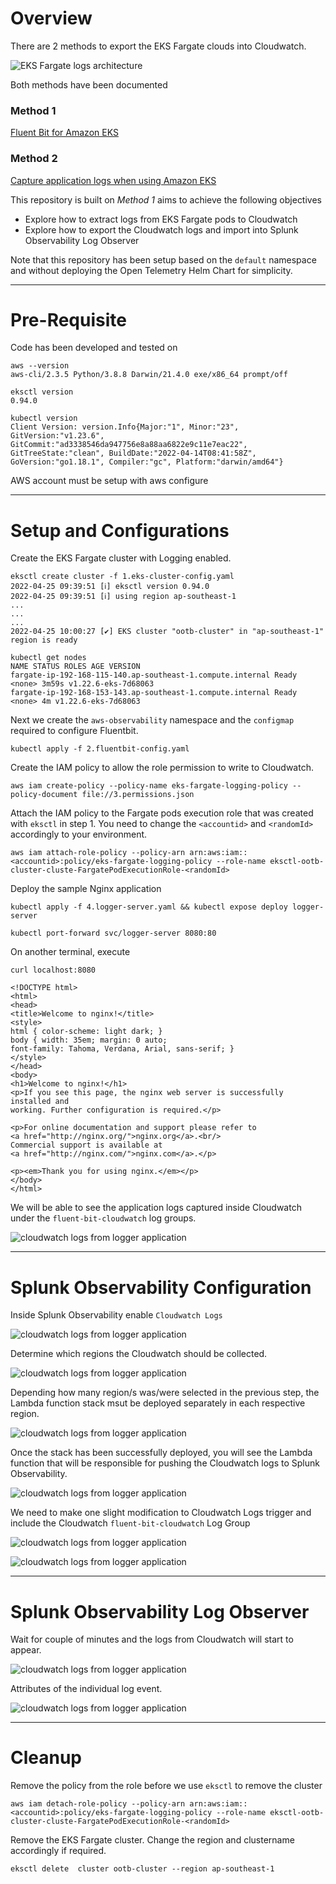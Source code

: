 

# Overview #


There are 2 methods to export the EKS Fargate clouds into Cloudwatch. 

![EKS Fargate logs architecture](./images/o11y-eks-fargate-architecture.png)

Both methods have been documented 

### Method 1 ###

[Fluent Bit for Amazon EKS](https://aws.amazon.com/blogs/containers/fluent-bit-for-amazon-eks-on-aws-fargate-is-here/)


### Method 2 ###

[Capture application logs when using Amazon EKS ](https://aws.amazon.com/blogs/containers/how-to-capture-application-logs-when-using-amazon-eks-on-aws-fargate/)



This repository is built on *Method 1* aims to achieve the following objectives

- Explore how to extract logs from EKS Fargate pods to Cloudwatch
- Explore how to export the Cloudwatch logs and import into Splunk Observability Log Observer

Note that this repository has been setup based on the `default` namespace and without deploying the Open Telemetry Helm Chart for simplicity.


---

# Pre-Requisite #

Code has been developed and tested on

```
aws --version
aws-cli/2.3.5 Python/3.8.8 Darwin/21.4.0 exe/x86_64 prompt/off

eksctl version
0.94.0

kubectl version
Client Version: version.Info{Major:"1", Minor:"23", GitVersion:"v1.23.6", GitCommit:"ad3338546da947756e8a88aa6822e9c11e7eac22", GitTreeState:"clean", BuildDate:"2022-04-14T08:41:58Z", GoVersion:"go1.18.1", Compiler:"gc", Platform:"darwin/amd64"}
```

AWS account must be setup with aws configure

---

# Setup and Configurations #


Create the EKS Fargate cluster with Logging enabled.
```
eksctl create cluster -f 1.eks-cluster-config.yaml
2022-04-25 09:39:51 [ℹ] eksctl version 0.94.0
2022-04-25 09:39:51 [ℹ] using region ap-southeast-1
...
...
...
2022-04-25 10:00:27 [✔] EKS cluster "ootb-cluster" in "ap-southeast-1" region is ready
```
```
kubectl get nodes
NAME STATUS ROLES AGE VERSION
fargate-ip-192-168-115-140.ap-southeast-1.compute.internal Ready <none> 3m59s v1.22.6-eks-7d68063
fargate-ip-192-168-153-143.ap-southeast-1.compute.internal Ready <none> 4m v1.22.6-eks-7d68063
```

Next we create the `aws-observability` namespace and the `configmap` required to configure Fluentbit.
```
kubectl apply -f 2.fluentbit-config.yaml
```

Create the IAM policy to allow the role permission to write to Cloudwatch.

```
aws iam create-policy --policy-name eks-fargate-logging-policy --policy-document file://3.permissions.json
```

Attach the IAM policy to the Fargate pods execution role that was created with `eksctl` in step 1. You need to change the `<accountid>` and `<randomId>` accordingly to your environment.

```
aws iam attach-role-policy --policy-arn arn:aws:iam::<accountid>:policy/eks-fargate-logging-policy --role-name eksctl-ootb-cluster-cluste-FargatePodExecutionRole-<randomId>
```

Deploy the sample Nginx application 

```
kubectl apply -f 4.logger-server.yaml && kubectl expose deploy logger-server
```

```
kubectl port-forward svc/logger-server 8080:80 
```

On another terminal, execute 

```
curl localhost:8080
```

```
<!DOCTYPE html>
<html>
<head>
<title>Welcome to nginx!</title>
<style>
html { color-scheme: light dark; }
body { width: 35em; margin: 0 auto;
font-family: Tahoma, Verdana, Arial, sans-serif; }
</style>
</head>
<body>
<h1>Welcome to nginx!</h1>
<p>If you see this page, the nginx web server is successfully installed and
working. Further configuration is required.</p>

<p>For online documentation and support please refer to
<a href="http://nginx.org/">nginx.org</a>.<br/>
Commercial support is available at
<a href="http://nginx.com/">nginx.com</a>.</p>

<p><em>Thank you for using nginx.</em></p>
</body>
</html>
```


We will be able to see the application logs captured inside Cloudwatch under the `fluent-bit-cloudwatch` log groups.


![cloudwatch logs from logger application](./images/cloudwatch-logs.png)

---

# Splunk Observability Configuration #


Inside Splunk Observability enable `Cloudwatch Logs`

![cloudwatch logs from logger application](./images/o11y-cloudwatch-enable.png)

Determine which regions the Cloudwatch should be collected. 

![cloudwatch logs from logger application](./images/o11y-cloudwatch-enable-regions.png)


Depending how many region/s was/were selected in the previous step, the Lambda function stack msut be deployed separately in each respective region.

![cloudwatch logs from logger application](./images/o11y-cloudwatch-deploy-stack.png)


Once the stack has been successfully deployed, you will see the Lambda function that will be responsible for pushing the Cloudwatch logs to Splunk Observability.

![cloudwatch logs from logger application](./images/o11y-cloudwatch-logs-lambda.png)

We need to make one slight modification to Cloudwatch Logs trigger and include the Cloudwatch `fluent-bit-cloudwatch` Log Group

![cloudwatch logs from logger application](./images/o11y-lambda-add-trigger.png)


![cloudwatch logs from logger application](./images/o11y-cloudwatch-log-group.png)

---
# Splunk Observability Log Observer #

Wait for couple of minutes and the logs from Cloudwatch will start to appear.

![cloudwatch logs from logger application](./images/o11y-lo-select-filter.png)

Attributes of the individual log event.

![cloudwatch logs from logger application](./images/o11y-lo-apply-filter.png)



--- 
# Cleanup


Remove the policy from the role before we use `eksctl` to remove the cluster

```
aws iam detach-role-policy --policy-arn arn:aws:iam::<accountid>:policy/eks-fargate-logging-policy --role-name eksctl-ootb-cluster-cluste-FargatePodExecutionRole-<randomId>
```


Remove the EKS Fargate cluster. Change the region and clustername accordingly if required.

```
eksctl delete  cluster ootb-cluster --region ap-southeast-1
```
